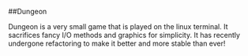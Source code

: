 ##Dungeon

Dungeon is a very small game that is played on the linux terminal. It 
sacrifices fancy I/O methods and graphics for simplicity. It has recently
undergone refactoring to make it better and more stable than ever!
